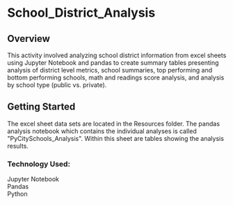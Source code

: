 # School_District_Analysis

## Overview
This activity involved analyzing school district information from excel sheets using Jupyter Notebook and pandas to create summary tables presenting analysis of district level metrics, school summaries, top performing and bottom performing schools, math and readings score analysis, and analysis by school type (public vs. private).

## Getting Started
The excel sheet data sets are located in the Resources folder. The pandas analysis notebook which contains the individual analyses is called "PyCitySchools_Analysis". Within this sheet are tables showing the analysis results.

### Technology Used:
Jupyter Notebook  
Pandas  
Python  
